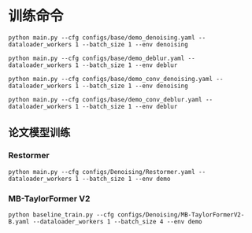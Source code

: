 # 训练命令  
``python main.py --cfg configs/base/demo_denoising.yaml --dataloader_workers 1 --batch_size 1 --env denoising``  
  
``python main.py --cfg configs/base/demo_deblur.yaml --dataloader_workers 1 --batch_size 1 --env deblur``  
  
``python main.py --cfg configs/base/demo_conv_denoising.yaml --dataloader_workers 1 --batch_size 1 --env denoising``  
  
``python main.py --cfg configs/base/demo_conv_deblur.yaml --dataloader_workers 1 --batch_size 1 --env deblur``  

## 论文模型训练
### Restormer
`python main.py --cfg configs/Denoising/Restormer.yaml --dataloader_workers 1 --batch_size 1 --env demo`  
### MB-TaylorFormer V2
`python baseline_train.py --cfg configs/Denoising/MB-TaylorFormerV2-B.yaml --dataloader_workers 1 --batch_size 4 --env demo`  

